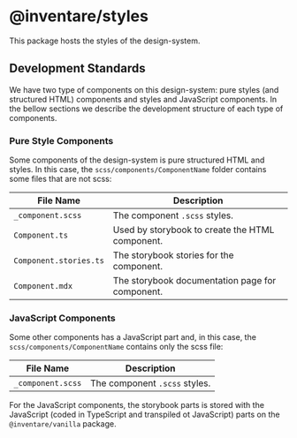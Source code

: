 # @inventare/styles

This package hosts the styles of the design-system.

## Development Standards

We have two type of components on this design-system: pure styles (and structured HTML) components and styles and JavaScript components. In the bellow sections we describe the development structure of each type of components.

### Pure Style Components

Some components of the design-system is pure structured HTML and styles. In this case, the `scss/components/ComponentName` folder contains some files that are not scss:

| File Name              | Description                                     |
| ---------------------- | ----------------------------------------------- |
| `_component.scss`      | The component `.scss` styles.                   |
| `Component.ts`         | Used by storybook to create the HTML component. |
| `Component.stories.ts` | The storybook stories for the component.        |
| `Component.mdx`        | The storybook documentation page for component. |

### JavaScript Components

Some other components has a JavaScript part and, in this case, the `scss/components/ComponentName` contains only the scss file:

| File Name              | Description                                     |
| ---------------------- | ----------------------------------------------- |
| `_component.scss`      | The component `.scss` styles.                   |

For the JavaScript components, the storybook parts is stored with the JavaScript (coded in TypeScript and transpiled ot JavaScript) parts on the `@inventare/vanilla` package.
